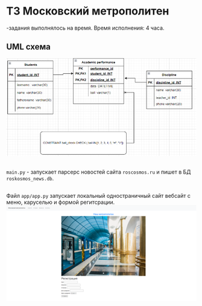 # ТЗ Московский метрополитен
-задания выполнялось на время. Время исполнения: 4 часа.

## UML схема
![UML](pictures/UML.png)

##
`main.py` - запускает парсерс новостей сайта `roscosmos.ru` и пишет в БД `roskosmos_news.db`.

##
Файл `app/app.py` запускает локальный одностраничный сайт вебсайт с меню, каруселью и формой регитсрации.
![UML](pictures/website_metro.png)
